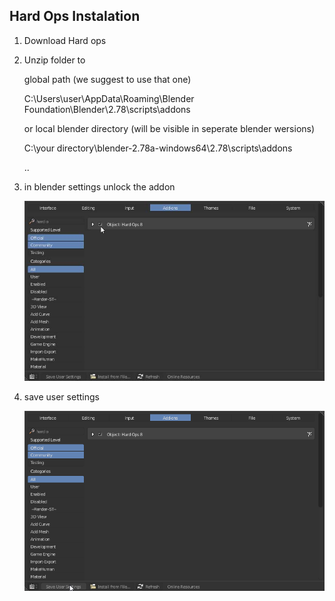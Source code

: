 ## Hard Ops Instalation


1.  Download Hard ops

2.  Unzip folder to

    global path (we suggest to use that one)

    C:\Users\user\AppData\Roaming\Blender Foundation\Blender\2.78\scripts\addons

    or local blender directory (will be visible in seperate blender wersions)

    C:\your directory\blender-2.78a-windows64\2.78\scripts\addons

    ..
3. in blender settings unlock the addon

    ![install](..\installation/img/install.jpg)

4. save user settings

    ![install2](..\installation/img/install2.png)
